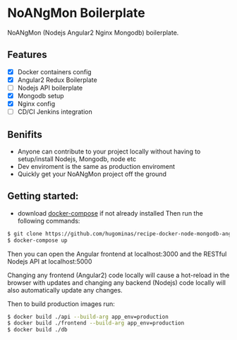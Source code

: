 # NoANgMon Boilerplate
NoANgMon (Nodejs Angular2 Nginx Mongodb) boilerplate.

## Features
- [x] Docker containers config
- [X] Angular2 Redux Boilerplate
- [ ] Nodejs API boilerplate
- [x] Mongodb setup
- [x] Nginx config
- [ ] CD/CI Jenkins integration

## Benifits
- Anyone can contribute to your project locally without having to setup/install Nodejs, Mongodb, node etc
- Dev enviroment is the same as production enviroment
- Quickly get your NoANgMon project off the ground

## Getting started:
* download [docker-compose](https://docs.docker.com/compose/install/) if not already installed
Then run the following commands:

```bash
$ git clone https://github.com/hugominas/recipe-docker-node-mongodb-angular-redux yourAddDir.
$ docker-compose up
```
Then you can open the Angular frontend at localhost:3000 and the RESTful Nodejs API at localhost:5000

Changing any frontend (Angular2) code locally will cause a hot-reload in the browser with updates and changing any backend (Nodejs) code locally will also automatically update any changes.

Then to build production images run:
```bash
$ docker build ./api --build-arg app_env=production
$ docker build ./frontend --build-arg app_env=production
$ docker build ./db
```
